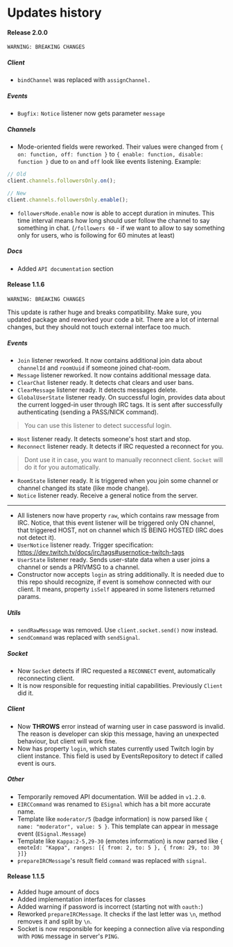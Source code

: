 # Updates history
#### Release 2.0.0
`WARNING: BREAKING CHANGES`

##### Client
- `bindChannel` was replaced with `assignChannel.`

##### Events
- `Bugfix:` `Notice` listener now gets parameter `message`

##### Channels
- Mode-oriented fields were reworked. Their values were changed from
`{ on: function, off: function }` to `{ enable: function, disable: function }`
due to `on` and `off` look like events listening. Example:
```typescript
// Old
client.channels.followersOnly.on();

// New
client.channels.followersOnly.enable();
```
- `followersMode.enable` now is able to accept duration in minutes. This
time interval means how long should user follow the channel to say something
in chat. (`/followers 60` - if we want to allow to say something only
for users, who is following for 60 minutes at least)

##### Docs
- Added `API documentation` section

#### Release 1.1.6
`WARNING: BREAKING CHANGES`

This update is rather huge and breaks compatibility. Make sure,
you updated package and reworked your code a bit. There are
a lot of internal changes, but they should not touch external interface
too much.

##### Events
- `Join` listener reworked. It now contains additional join data 
about `channelId` and `roomUuid` if someone joined chat-room.
- `Message` listener reworked. It now contains additional message data.
- `ClearChat` listener ready. It detects chat clears and user bans.
- `ClearMessage` listener ready. It detects messages delete.
- `GlobalUserState` listener ready. On successful login, provides 
data about the current logged-in user through IRC tags. It is sent 
after successfully authenticating (sending a PASS/NICK command).
> You can use this listener to detect successful login.
- `Host` listener ready. It detects someone's host start and stop.
- `Reconnect` listener ready. It detects if IRC requested a
reconnect for you.
> Dont use it in case, you want to manually reconnect client. 
> `Socket` will do it for you automatically.
- `RoomState` listener ready. It is triggered when you join some
channel or channel changed its state (like mode change).
- `Notice` listener ready. Receive a general notice from the server.
---
- All listeners now have property `raw`, which contains raw message
from IRC. Notice, that this event listener will be triggered
only ON channel, that triggered HOST, not on channel which IS BEING
HOSTED (IRC does not detect it).
- `UserNotice` listener ready. Trigger specification:
https://dev.twitch.tv/docs/irc/tags#usernotice-twitch-tags
- `UserState` listener ready. Sends user-state data when a user joins a 
channel or sends a PRIVMSG to a channel.
- Constructor now accepts `login` as string additionally.
It is needed due to this repo should recognize, if event
is somehow connected with our client. It means, property
`isSelf` appeared in some listeners returned params.

##### Utils
- `sendRawMessage` was removed. Use `client.socket.send()` now instead.
- `sendCommand` was replaced with `sendSignal`.

##### Socket
- Now `Socket` detects if IRC requested a `RECONNECT` event, 
automatically reconnecting client.
- It is now responsible for requesting initial capabilities. Previously
`Client` did it.

##### Client
- Now **THROWS** error instead of warning user in case password is
invalid. The reason is developer can skip this message, having an unexpected 
behaviour, but client will work fine.
- Now has property `login`, which states currently used Twitch login
by client instance. This field is used by EventsRepository to detect
if called event is ours.

##### Other
- Temporarily removed API documentation. Will be added in `v1.2.0`.
- `EIRCCommand` was renamed to `ESignal` which has a bit more accurate name.
- Template like `moderator/5` (badge information) is now parsed like 
`{ name: "moderator", value: 5 }`. This template can appear in message
event (`ESignal.Message`)
- Template like `Kappa:2-5,29-30` (emotes information) is now parsed like
`{ emoteId: "Kappa", ranges: [{ from: 2, to: 5 }, { from: 29, to: 30 }]}`
- `prepareIRCMessage`'s result field `command` was replaced with `signal`.

#### Release 1.1.5
- Added huge amount of docs
- Added implementation interfaces for classes
- Added warning if password is incorrect (starting not with `oauth:`)
- Reworked `prepareIRCMessage`. It checks if the last letter was `\n`, method 
removes it and split by `\n`.
- Socket is now responsible for keeping a connection alive via responding 
with `PONG` message in server's `PING`.
